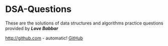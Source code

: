 # DSA-Questions

These are the solutions of data structures and algorithms practice questions provided by **_Love Babbar_**

http://github.com - automatic!
[GitHub](http://github.com)
